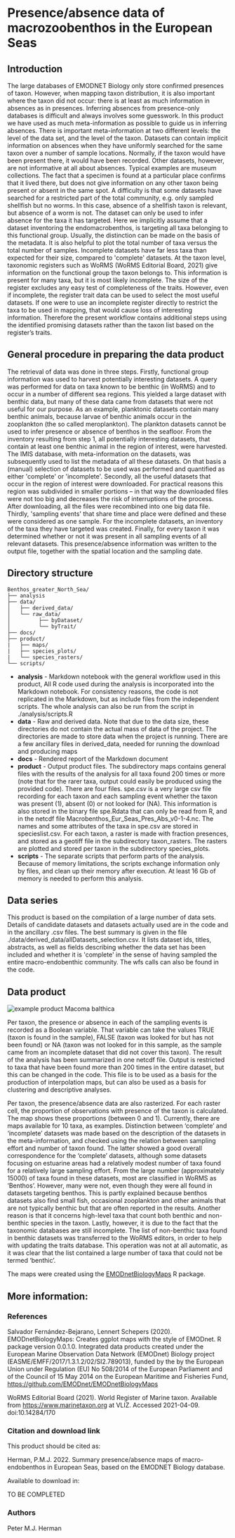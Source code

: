 # Presence/absence data of macrozoobenthos in the European Seas

## Introduction

The large databases of EMODNET Biology only store confirmed presences of taxon. However, when mapping taxon distribution, it is also important where the taxon did not occur: there is at least as much information in absences as in presences. Inferring absences from presence-only databases is difficult and always involves some guesswork.
In this product we have used as much meta-information as possible to guide us in inferring absences. There is important meta-information at two different levels: the level of the data set, and the level of the taxon. 
Datasets can contain implicit information on absences when they have uniformly searched for the same taxon over a number of sample locations. Normally, if the taxon would have been present there, it would have been recorded. Other datasets, however, are not informative at all about absences. Typical examples are museum collections. The fact that a specimen is found at a particular place confirms that it lived there, but does not give information on any other taxon being present or absent in the same spot. A difficulty is that some datasets have searched for a restricted part of the total community, e.g. only sampled shellfish but no worms. In this case, absence of a shellfish taxon is relevant, but absence of a worm is not. The dataset can only be used to infer absence for the taxa it has targeted. Here we implicitly assume that a dataset inventoring the endomacrobenthos, is targeting all taxa belonging to this functional group. Usually, the distinction can be made on the basis of the metadata. It is also helpful to plot the total number of taxa versus the total number of samples. Incomplete datasets have far less taxa than expected for their size, compared to 'complete' datasets.
At the taxon level, taxonomic registers such as WoRMS (WoRMS Editorial Board, 2021) give information on the functional group the taxon belongs to. This information is present for many taxa, but it is most likely incomplete. The size of the register excludes any easy test of completeness of the traits. However, even if incomplete, the register trait data can be used to select the most useful datasets. If one were to use an incomplete register directly to restrict the taxa to be used in mapping, that would cause loss of interesting information. Therefore the present workflow contains additional steps using the identified promising datasets rather than the taxon list based on the register’s traits.

## General procedure in preparing the data product

The retrieval of data was done in three steps. Firstly, functional group information was used to harvest potentially interesting datasets. A query was performed for data on taxa known to be benthic (in WoRMS) and to occur in a number of different sea regions. This yielded a large dataset with benthic data, but many of these data came from datasets that were not useful for our purpose. As an example, planktonic datasets contain many benthic animals, because larvae of benthic animals occur in the zooplankton (the so called meroplankton). The plankton datasets cannot be used to infer presence or absence of benthos in the seafloor. From the inventory resulting from step 1, all potentially interesting datasets, that contain at least one benthic animal in the region of interest, were harvested. The IMIS database, with meta-information on the datasets, was subsequently used to list the metadata of all these datasets. On that basis a (manual) selection of datasets to be used was performed and quantified as either 'complete' or 'incomplete'. 
Secondly, all the useful datasets that occur in the region of interest were downloaded. For practical reasons this region was subdivided in smaller portions – in that way the downloaded files were not too big and decreases the risk of interruptions of the process. After downloading, all the files were recombined into one big data file.
Thirdly, 'sampling events' that share time and place were defined and these were considered as one sample. For the incomplete datasets, an inventory of the taxa they have targeted was created. Finally, for every taxon it was determined whether or not it was present in all sampling events of all relevant datasets. This presence/absence information was written to the output file, together with the spatial location and the sampling date. 

## Directory structure

```
Benthos_greater_North_Sea/
├── analysis
├── data/
│   ├── derived_data/
│   └── raw_data/
│         ├── byDataset/
│         └── byTrait/
├── docs/
├── product/
|   ├── maps/ 
|   ├── species_plots/ 
|   └── species_rasters/
└── scripts/
```

* **analysis** - Markdown notebook with the general workflow used in this product, All R code used during the analysis is incorporated into the Markdown notebook. For consistency reasons, the code is not replicated in the Markdown, but as include files from the independent scripts. The whole analysis can also be run from the script in ./analysis/scripts.R
* **data** - Raw and derived data. Note that due to the data size, these directories do not contain the actual mass of data of the project. The directories are made to store data when the project is running. There are a few ancillary files in derived_data, needed for running the download and producing maps
* **docs** - Rendered report of the Markdown document
* **product** - Output product files. The subdirectory maps contains general files with the results of the analysis for all taxa found 200 times or more (note that for the rarer taxa, output could easily be produced using the provided code). There are four files. spe.csv is a very large csv file recording for each taxon and each sampling event whether the taxon was present (1), absent (0) or not looked for (NA). This information is also stored in the binary file spe.Rdata that can only be read from R, and in the netcdf file Macrobenthos_Eur_Seas_Pres_Abs_v0-1-4.nc. The names and some attributes of the taxa in spe.csv are stored in specieslist.csv. For each taxon, a raster is made with fraction presences, and stored as a geotiff file in the subdirectory taxon_rasters. The rasters are plotted and stored per taxon in the subdirectory species_plots.
* **scripts** - The separate scripts that perform parts of the analysis. Because of memory limitations, the scripts exchange information only by files, and clean up their memory after execution. At least 16 Gb of memory is needed to perform this analysis.

## Data series

This product is based on the compilation of a large number of data sets. Details of candidate datasets and datasets actually used are in the code and in the ancillary .csv files. The best summary is given in the file ./data/derived_data/allDatasets_selection.csv. It lists dataset ids, titles, abstracts, as well as fields describing whether the data set has been included and whether it is 'complete' in the sense of having sampled the entire macro-endobenthic community.
The wfs calls can also be found in the code.

## Data product

![example product Macoma balthica](https://github.com/pmjherman/EMODnet-Biology-Benthos-European-Seas/blob/master/0001_141579_Macoma-balthica.png)

Per taxon, the presence or absence in each of the sampling events is recorded as a Boolean variable. That variable can take the values TRUE (taxon is found in the sample), FALSE (taxon was looked for but has not been found) or NA (taxon was not looked for in this sample, as the sample came from an incomplete dataset that did not cover this taxon). The result of the analysis has been summarized in one netcdf file. Output is restricted to taxa that have been found more than 200 times in the entire dataset, but this can be changed in the code. This file is to be used as a basis for the production of interpolation maps, but can also be used as a basis for clustering and descriptive analyses. 

Per taxon, the presence/absence data are also rasterized. For each raster cell, the proportion of observations with presence of the taxon is calculated. The map shows these proportions (between 0 and 1). 
Currently, there are maps available for 10 taxa, as examples. 
Distinction between ‘complete’ and ‘incomplete’ datasets was made based on the description of the datasets in the meta-information, and checked using the relation between sampling effort and number of taxon found. The latter showed a good overall correspondence for the ‘complete’ datasets, although some datasets focusing on estuarine areas had a relatively modest number of taxa found for a relatively large sampling effort.
From the large number (approximately 15000) of taxa found in these datasets, most are classified in WoRMS as ‘Benthos’. However, many were not, even though they were all found in datasets targeting benthos. This is partly explained because benthos datasets also find small fish, occasional zooplankton and other animals that are not typically benthic but that are often reported in the results. Another reason is that it concerns high-level taxa that count both benthic and non-benthic species in the taxon. Lastly, however, it is due to the fact that the taxonomic databases are still incomplete. The list of non-benthic taxa found in benthic datasets was transferred to the WoRMS editors, in order to help with updating the traits database. This operation was not at all automatic, as it was clear that the list contained a large number of taxa that could not be termed ‘benthic’.

The maps were created using the [EMODnetBiologyMaps](https://github.com/EMODnet/EMODnetBiologyMaps) R package.

## More information:

### References

Salvador Fernández-Bejarano, Lennert Schepers (2020). EMODnetBiologyMaps: Creates ggplot maps with the style of EMODnet. R package version 0.0.1.0. Integrated data products created under the European Marine Observation Data Network (EMODnet) Biology project (EASME/EMFF/2017/1.3.1.2/02/SI2.789013), funded by the by the European Union under Regulation (EU) No 508/2014 of the European Parliament and of the Council of 15 May 2014 on the European Maritime and Fisheries Fund, https://github.com/EMODnet/EMODnetBiologyMaps

WoRMS Editorial Board (2021). World Register of Marine taxon. Available from https://www.marinetaxon.org at VLIZ. Accessed 2021-04-09. doi:10.14284/170

### Citation and download link

This product should be cited as:

Herman, P.M.J. 2022. Summary presence/absence maps of macro-endobenthos in European Seas, based on the EMODNET Biology database.

Available to download in:

TO BE COMPLETED

### Authors

Peter M.J. Herman
